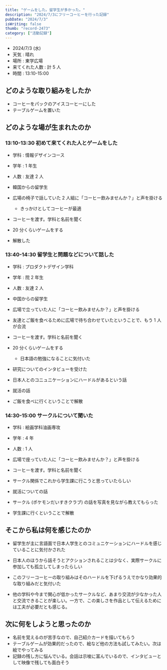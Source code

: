 ```yaml
---
title: "ゲームをした。留学生が多かった。"
description: "2024/7/3にフリーコーヒーを行った記録"
pubDate: "2024/7/3"
isWriting: false
thumb: "record-2473"
category: ["活動記録"]
---
```


- 2024/7/3 (水)
- 天気 : 晴れ
- 場所 : 東学広場
- 来てくれた人数 : 計 5 人
- 時間 : 13:10-15:00

## どのような取り組みをしたか

- コーヒーをパックのアイスコーヒーにした
- テーブルゲームを置いた

## どのような場が生まれたのか

### 13:10-13:30 初めて来てくれた人とゲームをした

- 学科 : 情報デザインコース
- 学年 : 1 年生
- 人数 : 友達 2 人
- 韓国からの留学生

- 広場の椅子で話していた 2 人組に「コーヒー飲みませんか？」と声を掛ける
  - きっかけとしてコーヒーが最適
- コーヒーを渡す。学科と名前を聞く
- 20 分くらいゲームをする
- 解散した

### 13:40-14:30 留学生と問題などについて話した

- 学科 : プロダクトデザイン学科
- 学年 : 院 2 年生
- 人数 : 友達 2 人
- 中国からの留学生

- 広場で立っていた人に「コーヒー飲みませんか？」と声を掛ける
- 友達とご飯を食べるために広場で待ち合わせていたということで、もう 1 人が合流
- コーヒーを渡す。学科と名前を聞く
- 20 分くらいゲームをする
  - 日本語の勉強になることに気付いた
- 研究についてのインタビューを受けた
- 日本人とのコニュニケーションにハードルがあるという話
- 就活の話
- ご飯を食べに行くということで解散

### 14:30-15:00 サークルについて聞いた

- 学科 : 絵画学科油画専攻
- 学年 : 4 年
- 人数 : 1 人

- 広場で座っていた人に「コーヒー飲みませんか？」と声を掛ける
- コーヒーを渡す。学科と名前を聞く
- サークル関係でこれから学生課に行こうと思っていたらしい
- 就活についての話
- サークル (ポケモンだいすきクラブ) の話を写真を見ながら教えてもらった
- 学生課に行くということで解散

## そこから私は何を感じたのか

- 留学生が主に言語面で日本人学生とのコミュニケーションにハードルを感じていることに気付かされた
- 日本人のほうから話そうとアクションされることは少なく、実際サークルに参加しても孤立してしまったらしい
- このフリーコーヒーの取り組みはそのハードルを下げるうえでかなり効果的な取り組みだと気付いた

- 他の学科や今まで関心が低かったサークルなど、あまり交流が少なかった人と交流できることが楽しい。一方で、この楽しさを作品として伝えるためには工夫が必要だとも感じる。

## 次に何をしようと思ったのか

- 名前を覚えるのが苦手なので、自己紹介カードを描いてもらう
- テーブルゲームが効果的だったので、絵など他の方法も試してみたい。次は絵でやってみる
- 記録の残し方に悩んでいる。会話は示唆に富んでいるので、インタビューとして映像で残しても面白そう
